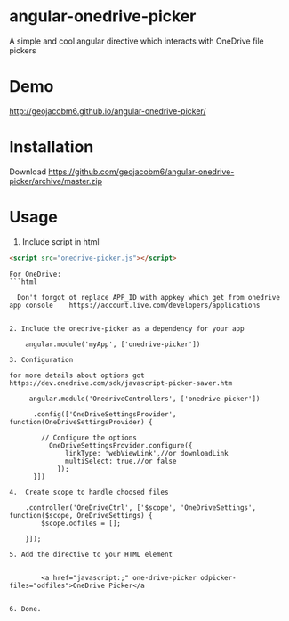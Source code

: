 angular-onedrive-picker
==========================

A simple and cool angular directive which interacts with OneDrive file pickers

Demo
==========================

http://geojacobm6.github.io/angular-onedrive-picker/

Installation
==========================

Download https://github.com/geojacobm6/angular-onedrive-picker/archive/master.zip

Usage
==========================


 1. Include script in html
 
   ```html
  <script src="onedrive-picker.js"></script>
  ```
    For OneDrive:
    ```html
  <script type="text/javascript" src="https://js.live.net/v5.0/OneDrive.js" id="onedrive-js" client-id="APP_ID"></script>
  ```
    Don't forgot ot replace APP_ID with appkey which get from onedrive app console    https://account.live.com/developers/applications
    

 2. Include the onedrive-picker as a dependency for your app

      angular.module('myApp', ['onedrive-picker'])

 3. Configuration
 
  for more details about options got https://dev.onedrive.com/sdk/javascript-picker-saver.htm

       angular.module('OnedriveControllers', ['onedrive-picker'])

        .config(['OneDriveSettingsProvider', function(OneDriveSettingsProvider) {

          // Configure the options
            OneDriveSettingsProvider.configure({
                linkType: 'webViewLink',//or downloadLink
                multiSelect: true,//or false
              });
        }])
        
 4.  Create scope to handle choosed files
 
      .controller('OneDriveCtrl', ['$scope', 'OneDriveSettings', function($scope, OneDriveSettings) {
          $scope.odfiles = [];
          
      }]);   

 5. Add the directive to your HTML element
 
      
          <a href="javascript:;" one-drive-picker odpicker-files="odfiles">OneDrive Picker</a

          
 6. Done.

